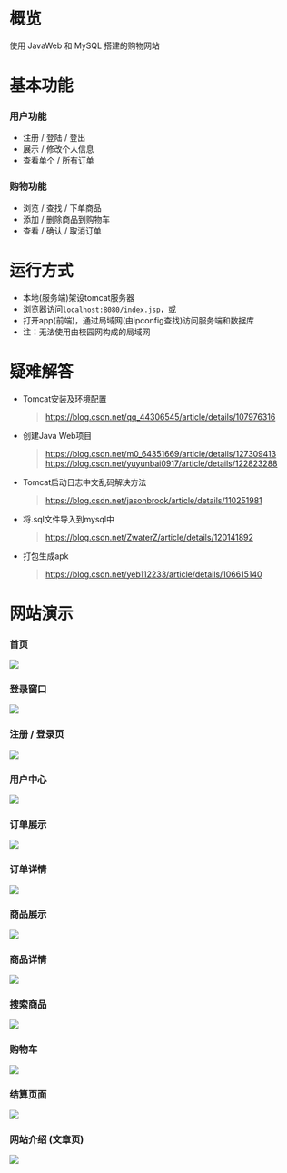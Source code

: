 # 概览
使用 JavaWeb 和 MySQL 搭建的购物网站

# 基本功能

### 用户功能
- 注册 / 登陆 / 登出
- 展示 / 修改个人信息
- 查看单个 / 所有订单

### 购物功能
- 浏览 / 查找 / 下单商品
- 添加 / 删除商品到购物车
- 查看 / 确认 / 取消订单

# 运行方式 
- 本地(服务端)架设tomcat服务器
- 浏览器访问`localhost:8080/index.jsp`，或
- 打开app(前端)，通过局域网(由ipconfig查找)访问服务端和数据库
- 注：无法使用由校园网构成的局域网

# 疑难解答
- Tomcat安装及环境配置
  > https://blog.csdn.net/qq_44306545/article/details/107976316
- 创建Java Web项目
  > https://blog.csdn.net/m0_64351669/article/details/127309413
  > https://blog.csdn.net/yuyunbai0917/article/details/122823288
- Tomcat启动日志中文乱码解决方法
  >https://blog.csdn.net/jasonbrook/article/details/110251981
- 将.sql文件导入到mysql中
  >https://blog.csdn.net/ZwaterZ/article/details/120141892
- 打包生成apk
  > https://blog.csdn.net/yeb112233/article/details/106615140

# 网站演示
### 首页
![](/assets/img/front-page.png)

### 登录窗口
![](/assets/img/login.png)

### 注册 / 登录页
![](/assets/img/login-and-register.png)

### 用户中心
![](/assets/img/user-center.png)

### 订单展示
![](/assets/img/orders-display.png)

### 订单详情
![](/assets/img/order-detail.png)

### 商品展示
![](/assets/img/products-display.png)

### 商品详情
![](/assets/img/product-detail.png)

### 搜索商品
![](/assets/img/products-searching.png)

### 购物车
![](/assets/img/shopping-cart.png)

### 结算页面
![](/assets/img/checkout.png)

### 网站介绍 (文章页)
![](/assets/img/about-us.png)